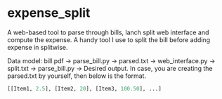 # expense_split
A web-based tool to parse through bills, lanch split web interface and compute the expense.
A handy tool I use to split the bill before adding expense in splitwise.

Data model: bill.pdf -> parse_bill.py -> parsed.txt -> web_interface.py -> split.txt -> parse_bill.py -> Desired output.
In case, you are creating the parsed.txt by yourself, then below is the format.
```Python
[[Item1, 2.5], [Item2, 20], [Item3, 100.50], ...]
```